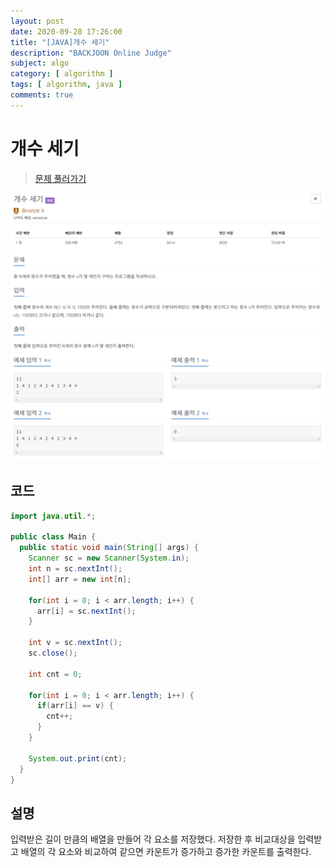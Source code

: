 ```yaml
---
layout: post
date: 2020-09-28 17:26:00
title: "[JAVA]개수 세기"
description: "BACKJOON Online Judge"
subject: algo
category: [ algorithm ]
tags: [ algorithm, java ]
comments: true
---
```


# 개수 세기

> [문제 풀러가기](https://acmicpc.net/problem/10807)

![10807](/assets/img/algo/10807.png)

## 코드

```java
import java.util.*;

public class Main {
  public static void main(String[] args) {
    Scanner sc = new Scanner(System.in);
    int n = sc.nextInt();
    int[] arr = new int[n];

    for(int i = 0; i < arr.length; i++) {
      arr[i] = sc.nextInt();
    }

    int v = sc.nextInt();
    sc.close();

    int cnt = 0;

    for(int i = 0; i < arr.length; i++) {
      if(arr[i] == v) {
        cnt++;
      }
    }

    System.out.print(cnt);
  }
}
```

## 설명

입력받은 길이 만큼의 배열을 만들어 각 요소를 저장했다. 저장한 후 비교대상을 입력받고 배열의 각 요소와 비교하여 같으면 카운트가 증가하고 증가한 카운트를 출력한다.
